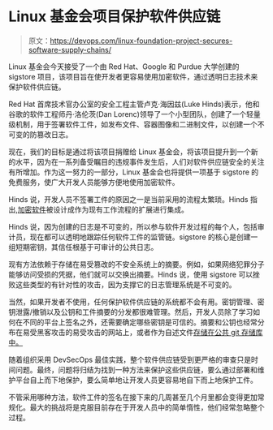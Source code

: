 # Linux 基金会项目保护软件供应链

> 原文：<https://devops.com/linux-foundation-project-secures-software-supply-chains/>

Linux 基金会今天接受了一个由 Red Hat、Google 和 Purdue 大学创建的 sigstore 项目，该项目旨在使开发者更容易使用加密软件，通过透明日志技术来保护软件供应链。

Red Hat 首席技术官办公室的安全工程主管卢克·海因兹(Luke Hinds)表示，他和谷歌的软件工程师丹·洛伦茨(Dan Lorenc)领导了一个小型团队，创建了一个轻量级机制，用于签署软件工件，如发布文件、容器图像和二进制文件，以创建一个不可变的防篡改日志。

现在，我们的目标是通过将该项目捐赠给 Linux 基金会，将该项目提升到一个新的水平，因为在一系列备受瞩目的违规事件发生后，人们对软件供应链安全的关注有所增加。作为这一努力的一部分，Linux 基金会也将提供一项基于 sigstore 的免费服务，使广大开发人员能够方便地使用加密软件。

Hinds 说，开发人员不签署工件的原因之一是当前采用的流程太繁琐。Hinds 指出,[加密软件](https://devops.com/?s=cryptographic%20software)被设计成作为现有工作流程的扩展进行集成。

Hinds 说，因为创建的日志是不可变的，所以参与软件开发过程的每个人，包括审计员，现在都可以透明地跟踪任何软件工件的监管链。sigstore 的核心是创建一组短期密钥，其信任根基于可审计的公共日志。

现有方法依赖于存储在易受篡改的不安全系统上的摘要。例如，如果网络犯罪分子能够访问受损的凭据，他们就可以交换出摘要。Hinds 说，使用 sigstore 可以挫败这些类型的有针对性的攻击，因为支撑它的日志管理系统是不可变的。

当然，如果开发者不使用，任何保护软件供应链的系统都不会有用。密钥管理、密钥泄露/撤销以及公钥和工件摘要的分发都很难管理。然后，开发人员除了学习如何在不同的平台上签名之外，还需要确定哪些密钥是可信的。摘要和公钥也经常分布在易受黑客攻击的易受攻击的网站上，或者作为自述文件[存储在公共 git 存储库中。](https://devops.com/gitguardian-reports-careless-handling-of-application-secrets/)

随着组织采用 DevSecOps 最佳实践，整个软件供应链受到更严格的审查只是时间问题。最终，问题将归结为找到一种方法来保护这些供应链，要么通过部署和维护平台自上而下地保护，要么简单地让开发人员更容易地自下而上地保护工件。

不管采用哪种方法，软件工件的签名在接下来的几周甚至几个月里都会变得更加常规化。最大的挑战将是克服目前存在于开发人员中的简单惰性，他们经常忽略整个过程。